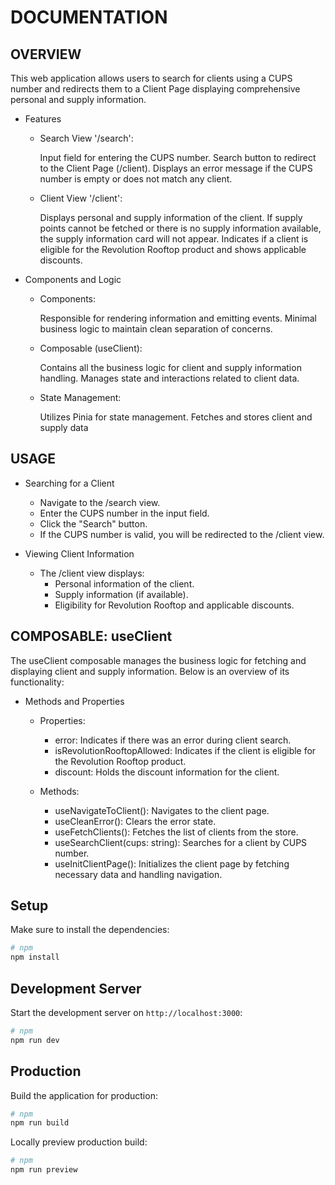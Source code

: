 # DOCUMENTATION

## OVERVIEW

This web application allows users to search for clients using a CUPS number and redirects them to a Client Page displaying comprehensive personal and supply information.

- Features

    - Search View '/search':

        Input field for entering the CUPS number.
        Search button to redirect to the Client Page (/client).
        Displays an error message if the CUPS number is empty or does not match any client.

    - Client View '/client':

        Displays personal and supply information of the client.
        If supply points cannot be fetched or there is no supply information available, the supply information card will not appear.
        Indicates if a client is eligible for the Revolution Rooftop product and shows applicable discounts.

- Components and Logic

    - Components:

        Responsible for rendering information and emitting events.
        Minimal business logic to maintain clean separation of concerns.

    - Composable (useClient):

        Contains all the business logic for client and supply information handling.
        Manages state and interactions related to client data.

    - State Management:

        Utilizes Pinia for state management.
        Fetches and stores client and supply data

## USAGE

- Searching for a Client

    - Navigate to the /search view.
    - Enter the CUPS number in the input field.
    - Click the "Search" button.
    - If the CUPS number is valid, you will be redirected to the /client view.

- Viewing Client Information

    - The /client view displays:
        - Personal information of the client.
        - Supply information (if available).
        - Eligibility for Revolution Rooftop and applicable discounts.


## COMPOSABLE: useClient

The useClient composable manages the business logic for fetching and displaying client and supply information. Below is an overview of its functionality:

- Methods and Properties

    - Properties:

        - error: Indicates if there was an error during client search.
        - isRevolutionRooftopAllowed: Indicates if the client is eligible for the Revolution Rooftop product.
        - discount: Holds the discount information for the client.

    - Methods:

        - useNavigateToClient(): Navigates to the client page.
        - useCleanError(): Clears the error state.
        - useFetchClients(): Fetches the list of clients from the store.
        - useSearchClient(cups: string): Searches for a client by CUPS number.
        - useInitClientPage(): Initializes the client page by fetching necessary data and handling navigation.



## Setup

Make sure to install the dependencies:

```bash
# npm
npm install
```

## Development Server

Start the development server on `http://localhost:3000`:

```bash
# npm
npm run dev
```

## Production

Build the application for production:

```bash
# npm
npm run build
```

Locally preview production build:

```bash
# npm
npm run preview
```

